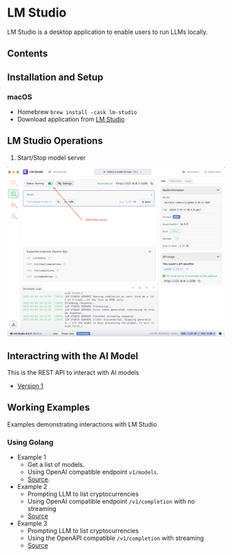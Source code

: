 # LM Studio

LM Studio is a desktop application to enable users to run LLMs locally.

## Contents

## Installation and Setup

### macOS

* Homebrew `brew install -cask lm-studio`
* Download application from [LM Studio](https://lmstudio.ai/)

## LM Studio Operations

1. Start/Stop model server

![img](../assets/img/lm-studio-server.png)

## Interactring with the AI Model

This is the REST API to interact with AI models

* [Version 1](https://lmstudio.ai/docs/app/api/endpoints/openai)

## Working Examples

Examples demonstrating interactions with LM Studio

### Using Golang

* Example 1
    * Get a list of models.
    * Using OpenAI compatible endpoint `v1/models`.
    * [Source](./go/ex1/main.go).
* Example 2
    * Prompting LLM to list cryptocurrencies
    * Using OpenAI compatible endpoint `/v1/completion` with no streaming
    * [Source](./go/ex2/main.go)
* Example 3
    * Prompting LLM to list cryptocurrencies
    * Using the OpenAPI compatible `/v1/completion` with streaming
    * [Source](./go/ex3/main.go)